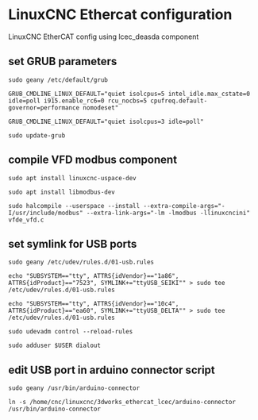 # LinuxCNC Ethercat configuration

LinuxCNC EtherCAT config using lcec_deasda component

## set GRUB parameters
```
sudo geany /etc/default/grub

GRUB_CMDLINE_LINUX_DEFAULT="quiet isolcpus=5 intel_idle.max_cstate=0 idle=poll i915.enable_rc6=0 rcu_nocbs=5 cpufreq.default-governor=performance nomodeset"

GRUB_CMDLINE_LINUX_DEFAULT="quiet isolcpus=3 idle=poll"

sudo update-grub
```

## compile VFD modbus component
```
sudo apt install linuxcnc-uspace-dev

sudo apt install libmodbus-dev

sudo halcompile --userspace --install --extra-compile-args="-I/usr/include/modbus" --extra-link-args="-lm -lmodbus -llinuxcncini" vfde_vfd.c
```
## set symlink for USB ports
```
sudo geany /etc/udev/rules.d/01-usb.rules

echo "SUBSYSTEM=="tty", ATTRS{idVendor}=="1a86", ATTRS{idProduct}=="7523", SYMLINK+="ttyUSB_SEIKI"" > sudo tee /etc/udev/rules.d/01-usb.rules

echo "SUBSYSTEM=="tty", ATTRS{idVendor}=="10c4", ATTRS{idProduct}=="ea60", SYMLINK+="ttyUSB_DELTA"" > sudo tee /etc/udev/rules.d/01-usb.rules

sudo udevadm control --reload-rules

sudo adduser $USER dialout
```
## edit USB port in arduino connector script
```
sudo geany /usr/bin/arduino-connector

ln -s /home/cnc/linuxcnc/3dworks_ethercat_lcec/arduino-connector /usr/bin/arduino-connector
```
